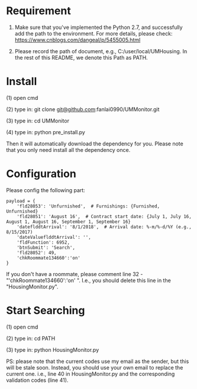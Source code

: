 Requirement
=====================
1. Make sure that you've implemented the Python 2.7, and successfully add the path to the environment. For more details, please check:
https://www.cnblogs.com/dangeal/p/5455005.html

2. Please record the path of document, e.g., C:/user/local/UMHousing. In the rest of this README, we denote this Path as PATH.

Install
=====================
(1) open cmd

(2) type in: git clone git@github.com:fanlai0990/UMMonitor.git

(3) type in: cd UMMonitor

(4) type in: python pre_install.py

Then it will automatically download the dependency for you. Please note that you only need install all the dependency once.

Configuration
=====================
Please config the following part:

    payload = {
        'fld28053': 'Unfurnished',  # Furnishings: {Furnished, Unfurnished}
        'fld28051': 'August 16',  # Contract start date: {July 1, July 16, August 1, August 16, September 1, September 16}
        'dateflddtArrival': '8/1/2018',  # Arrival date: %-m/%-d/%Y (e.g., 8/15/2017)
        'dateValueflddtArrival': '',
        'fldFunction': 6952,
        'btnSubmit': 'Search',
        'fld28052': 49,
        'chkRoommate134660':'on' 
    }
If you don't have a roommate, please comment line 32 - "'chkRoommate134660':'on' ". I.e., you should delete this line in the "HousingMonitor.py".

Start Searching
=====================

(1) open cmd

(2) type in: cd PATH

(3) type in: python HousingMonitor.py

PS: please note that the current codes use my email as the sender, but this will be stale soon. Instead, you should use your own email to replace the current one. i.e., line 40 in HousingMonitor.py and the corresponding validation codes (line 41).
